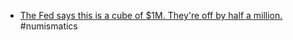 - [The Fed says this is a cube of $1M. They're off by half a million.](https://calvin.sh/blog/fed-lie/) #numismatics